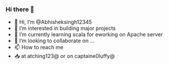 ### Hi there 👋

- 👋 Hi, I’m @Abhisheksingh12345
- 👀 I’m interested in building major projects 
- 🌱 I’m currently learning scala for eworking on Apache server
- 💞️ I’m looking to collaborate on ...
- 📫 How to reach me 
 -  📥 at atching123@ or on captaine0luffy@



<!--
**Abhisheksingh12345/Abhisheksingh12345** is a ✨ _special_ ✨ repository because its `README.md` (this file) appears on your GitHub profile.

Here are some ideas to get you started:

- 🔭 I’m currently working on ...
- 🌱 I’m currently learning ...
- 👯 I’m looking to collaborate on ...
- 🤔 I’m looking for help with ...
- 💬 Ask me about ...
- 📫 How to reach me: ...
- 😄 Pronouns: ...
- ⚡ Fun fact: ...
-->
